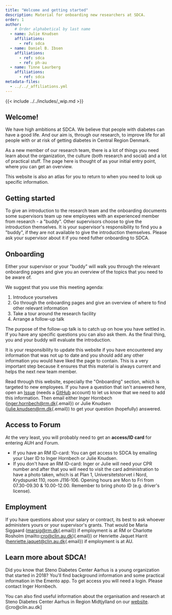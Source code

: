 ```yaml
---
title: "Welcome and getting started"
description: Material for onboarding new researchers at SDCA.
order: 1
author:
    # Order alphabetical by last name
  - name: Julie Knudsen
    affiliations: 
      - ref: sdca
  - name: Daniel B. Ibsen
    affiliations: 
      - ref: sdca
      - ref: ph-au
  - name: Tinne Laurberg
    affiliations: 
      - ref: sdca
metadata-files: 
  - ../../_affiliations.yml
---
```


{{< include ../../includes/_wip.md >}}

## Welcome!

We have high ambitions at SDCA. We believe that people with diabetes can
have a good life. And our aim is, through our research, to improve life
for all people with or at risk of getting diabetes in Central Region
Denmark.

As a new member of our research team, there is a lot of things you need
learn about the organization, the culture (both research and social) and
a lot of practical stuff. The page here is thought of as your initial
entry point, where you can get an overview.

This website is also an atlas for
you to return to when you need to look up specific information.

## Getting started
To give an introduction to the research team and the onboarding documents some supervisors team up new employees with an experienced member from research - a "buddy".
Other supervisors choose to give the introduction themselves.
It is your supervisor's responsibility to find you a "buddy", if they are not available to give the introduction themselves. Please ask your
supervisor about it if you need futher onboarding to SDCA.

## Onboarding
Either your supervisor or your "buddy" will walk you through the relevant onboarding pages and give you
an overview of the topics that you need to be aware of.

We suggest that you use this meeting agenda:

1.  Introduce yourselves
2.  Go through the onboarding pages and give an overview of where to find other relevant information
3.  Take a tour around the research facility
4.  Arrange a follow-up talk

The purpose of the follow-up talk is to catch up on how you have settled
in. If you have any specific questions you can also ask them. As the
final thing, you and your buddy will evaluate the introduction. 

It is your responsibility to update this website if you have encountered
any information that was not up to date and you should add any other
information you would have liked the page to contain. This is a very
important step because it ensures that this material is always current
and helps the next new team member.

Read through this website, especially the "Onboarding" section, which is
targeted to new employees. If you have a question that isn't answered
here, open an
[Issue](https://github.com/steno-aarhus/research/issues/new) (needs a
[GitHub](https://github.com/join) account) to let us know that we need
to add this information. Then email either Inger Hornbech
([inger.hornbech\@rm.dk](mailto:inger.hornbech@rm.dk){.email}) or Julie
Knudsen ([julie.knudsen\@rm.dk](mailto:julie.knudsen@rm.dk){.email}) to
get your question (hopefully) answered.

## Access to Forum

At the very least, you will probably need to get an **access/ID card**
for entering AUH and Forum.

-   If you have an RM ID-card: You can get access to SDCA by emailing
    your User ID to Inger Hornbech or Julie Knudsen.
-   If you don't have an RM ID-card: Inger or Julie will need your CPR
    number and after that you will need to visit the card administration
    to have a photo taken, which is at Plan 1, Universitetstorvet i
    Nord, Krydspunkt 110, room J116-106. Opening hours are Mon to Fri
    from 07.30-09.30 & 10.00-12.00. Remember to bring photo ID (e.g.
    driver's license).

## Employment

If you have questions about your salary or contract, its best to ask
whoever administers yours or your supervisor's grants. That would be
Maria Siggaard ([marsig\@rm.dk](mailto:marsig@rm.dk){.email}) if
employment is at RM or Charlotte Rosholm (mailto:cro@clin.au.dk){.email}) or Henriette Jaquet
Harrit
([henriette.jaquet\@clin.au.dk](mailto:henriette.jaquet@clin.au.dk){.email})
if employment is at AU.

## Learn more about SDCA!

Did you know that Steno Diabetes Center Aarhus is a young organization
that started in 2018? You'll find background information and some
practical information in the Emento app. To get access you will need a
login. Please contact Inger Hornbech.

You can also find useful information about the organisation and research
at Steno Diabetes Center Aarhus in Region Midtjylland on our
[website](https://www.stenoaarhus.dk/).
([cro\@clin.au.dk]
